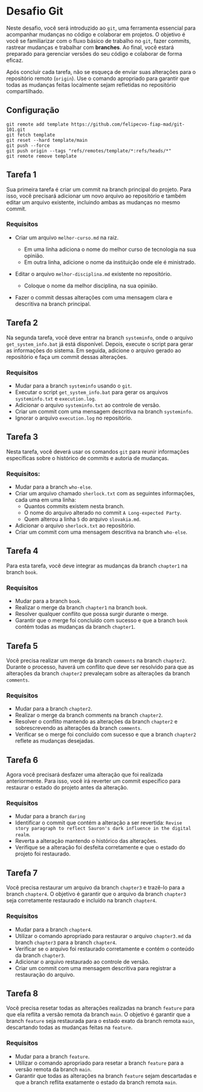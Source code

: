 # Desafio Git

Neste desafio, você será introduzido ao `git`, uma ferramenta essencial para acompanhar mudanças no código e colaborar em projetos. O objetivo é você se familiarizar com o fluxo básico de trabalho no `git`, fazer commits, rastrear mudanças e trabalhar com __branches__. Ao final, você estará preparado para gerenciar versões do seu código e colaborar de forma eficaz.

Após concluir cada tarefa, não se esqueça de enviar suas alterações para o repositório remoto (`origin`). Use o comando apropriado para garantir que todas as mudanças feitas localmente sejam refletidas no repositório compartilhado.

## Configuração

```
git remote add template https://github.com/felipecvo-fiap-mad/git-101.git
git fetch template
git reset --hard template/main
git push --force
git push origin --tags "refs/remotes/template/*:refs/heads/*"
git remote remove template
```

## Tarefa 1

Sua primeira tarefa é criar um commit na branch principal do projeto. Para isso, você precisará adicionar um novo arquivo ao repositório e também editar um arquivo existente, incluindo ambas as mudanças no mesmo commit.

### Requisitos

- Criar um arquivo `melhor-curso.md` na raiz.
  - Em uma linha adiciona o nome do melhor curso de tecnologia na sua opinião.
  - Em outra linha, adicione o nome da instituição onde ele é ministrado.

- Editar o arquivo `melhor-disciplina.md` existente no repositório.
  - Coloque o nome da melhor disciplina, na sua opinião.

- Fazer o commit dessas alterações com uma mensagem clara e descritiva na branch principal.

## Tarefa 2

Na segunda tarefa, você deve entrar na branch `systeminfo`, onde o arquivo `get_system_info.bat` já está disponível. Depois, execute o script para gerar as informações do sistema. Em seguida, adicione o arquivo gerado ao repositório e faça um commit dessas alterações.

### Requisitos

- Mudar para a branch `systeminfo` usando o `git`.
- Executar o script `get_system_info.bat` para gerar os arquivos `systeminfo.txt` e `execution.log`.
- Adicionar o arquivo `systeminfo.txt` ao controle de versão.
- Criar um commit com uma mensagem descritiva na branch `systeminfo`.
- Ignorar o arquivo `execution.log` no repositório.

## Tarefa 3

Nesta tarefa, você deverá usar os comandos `git` para reunir informações específicas sobre o histórico de commits e autoria de mudanças.

### Requisitos:

- Mudar para a branch `who-else`.
- Criar um arquivo chamado `sherlock.txt` com as seguintes informações, cada uma em uma linha:
  - Quantos commits existem nesta branch.
  - O nome do arquivo alterado no commit `A Long-expected Party`.
  - Quem alterou a linha `5` do arquivo `slovakia.md`.
- Adicionar o arquivo `sherlock.txt` ao repositório.
- Criar um commit com uma mensagem descritiva na branch `who-else`.

## Tarefa 4

Para esta tarefa, você deve integrar as mudanças da branch `chapter1` na branch `book`.

### Requisitos

- Mudar para a branch `book`.
- Realizar o merge da branch `chapter1` na branch `book`.
- Resolver qualquer conflito que possa surgir durante o merge.
- Garantir que o merge foi concluído com sucesso e que a branch `book` contém todas as mudanças da branch `chapter1`.

## Tarefa 5

Você precisa realizar um merge da branch `comments` na branch `chapter2`. Durante o processo, haverá um conflito que deve ser resolvido para que as alterações da branch `chapter2` prevaleçam sobre as alterações da branch `comments`.

### Requisitos

- Mudar para a branch `chapter2`.
- Realizar o merge da branch comments na branch `chapter2`.
- Resolver o conflito mantendo as alterações da branch `chapter2` e sobrescrevendo as alterações da branch `comments`.
- Verificar se o merge foi concluído com sucesso e que a branch `chapter2` reflete as mudanças desejadas.

## Tarefa 6

Agora você precisará desfazer uma alteração que foi realizada anteriormente. Para isso, você irá reverter um commit específico para restaurar o estado do projeto antes da alteração.

### Requisitos

- Mudar para a branch `daring`
- Identificar o commit que contém a alteração a ser revertida: `Revise story paragraph to reflect Sauron's dark influence in the digital realm`.
- Reverta a alteração mantendo o histórico das alterações.
- Verifique se a alteração foi desfeita corretamente e que o estado do projeto foi restaurado.

## Tarefa 7

Você precisa restaurar um arquivo da branch `chapter3` e trazê-lo para a branch `chapter4`. O objetivo é garantir que o arquivo da branch `chapter3` seja corretamente restaurado e incluído na branch `chapter4`.

### Requisitos

- Mudar para a branch `chapter4`.
- Utilizar o comando apropriado para restaurar o arquivo `chapter3.md` da branch `chapter3` para a branch `chapter4`.
- Verificar se o arquivo foi restaurado corretamente e contém o conteúdo da branch `chapter3`.
- Adicionar o arquivo restaurado ao controle de versão.
- Criar um commit com uma mensagem descritiva para registrar a restauração do arquivo.

## Tarefa 8

Você precisa resetar todas as alterações realizadas na branch `feature` para que ela reflita a versão remota da branch `main`. O objetivo é garantir que a branch `feature` seja restaurada para o estado exato da branch remota `main`, descartando todas as mudanças feitas na `feature`.

### Requisitos

- Mudar para a branch `feature`.
- Utilizar o comando apropriado para resetar a branch `feature` para a versão remota da branch `main`.
- Garantir que todas as alterações na branch `feature` sejam descartadas e que a branch reflita exatamente o estado da branch remota `main`.
